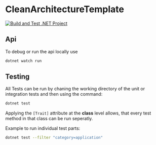 # CleanArchitectureTemplate

[![Build and Test .NET Project](https://github.com/domoar/CleanArchitectureTemplate/actions/workflows/build.yaml/badge.svg?branch=main)](https://github.com/domoar/CleanArchitectureTemplate/actions/workflows/build.yaml?branch=main)

## Api

To debug or run the api locally use 

```bash
dotnet watch run
```

## Testing

All Tests can be run by chaning the working directory of the unit or integration tests and then using the command:

```bash
dotnet test
```

Applying the `[Trait]` attribute at the **class** level allows, that every test method in that class can be run seperatly.

Example to run individual test parts:

```bash
dotnet test --filter "category=application"
```
